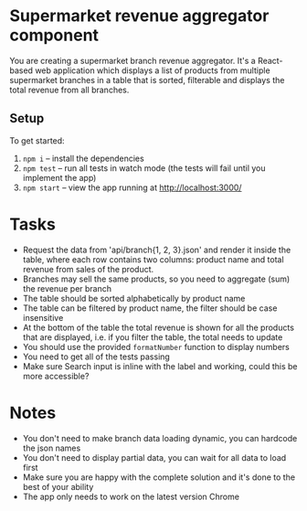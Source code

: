# Supermarket revenue aggregator component

You are creating a supermarket branch revenue aggregator. It's a React-based web application which displays a list of products from multiple supermarket branches in a table that is sorted, filterable and displays the total revenue from all branches.

## Setup

To get started:

1. `npm i` – install the dependencies
2. `npm test` – run all tests in watch mode (the tests will fail until you implement the app)
3. `npm start` – view the app running at [http://localhost:3000/](http://localhost:3000/)

# Tasks

- Request the data from 'api/branch{1, 2, 3}.json' and render it inside the table, where each row contains two columns: product name and total revenue from sales of the product.
- Branches may sell the same products, so you need to aggregate (sum) the revenue per branch
- The table should be sorted alphabetically by product name
- The table can be filtered by product name, the filter should be case insensitive
- At the bottom of the table the total revenue is shown for all the products that are displayed, i.e. if you filter the table, the total needs to update
- You should use the provided `formatNumber` function to display numbers
- You need to get all of the tests passing
- Make sure Search input is inline with the label and working, could this be more accessible?

# Notes

- You don't need to make branch data loading dynamic, you can hardcode the json names
- You don't need to display partial data, you can wait for all data to load first
- Make sure you are happy with the complete solution and it's done to the best of your ability
- The app only needs to work on the latest version Chrome
